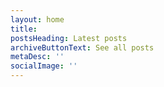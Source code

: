 ```yaml
---
layout: home
title: 
postsHeading: Latest posts
archiveButtonText: See all posts
metaDesc: ''
socialImage: ''
---
```


